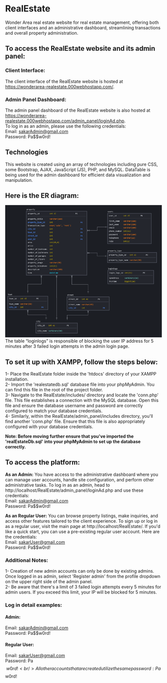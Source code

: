 # RealEstate
Wonder Area real estate website for real estate management, offering both client interfaces and an administrative dashboard, streamlining transactions and overall property administration.

## To access the RealEstate website and its admin panel:
### Client Interface:
The client interface of the RealEstate website is hosted at https://wonderarea-realestate.000webhostapp.com/.  <br/>
### Admin Panel Dashboard:
The admin panel dashboard of the RealEstate website is also hosted at https://wonderarea-realestate.000webhostapp.com/admin_panel/loginAd.php. <br/>
To log in as an admin, please use the following credentials: <br/>
Email: sakarAdmin@gmail.com <br/>
Password: Pa$$w0rd! <br/>

## Technologies
This website is created using an array of technologies including pure CSS, some Bootstrap, AJAX, JavaScript (JS), PHP, and MySQL. DataTable is being used for the admin dashboard for efficient data visualization and manipulation.

## Here is the ER diagram:
<img src="./realEstateDbSchema.png" alt="ER Diagram Design" />
The table “loginlogs” is responsible of blocking the user IP address for 5 minutes after 3 failed login attempts in the admin login page.

## To set it up with XAMPP, follow the steps below:
1- Place the RealEstate folder inside the 'htdocs' directory of your XAMPP installation. <br/>
2- Import the 'realestatedb.sql' database file into your phpMyAdmin. You can find this file in the root of the project folder. <br/>
3- Navigate to the RealEstate/includes/ directory and locate the 'conn.php' file. This file establishes a connection with the MySQL database. Open this file and ensure the database username and password are correctly       configured to match your database credentials. <br/>
4- Similarly, within the RealEstate/admin_panel/includes directory, you'll find another 'conn.php' file. Ensure that this file is also appropriately configured with your database credentials. <br/>

<b>Note: Before moving further ensure that you've imported the 'realEstateDb.sql' into your phpMyAdmin to set up the database correctly.</b> <br/>

## To access the platform:
<b>As an Admin:</b> You have access to the administrative dashboard where you can manage user accounts, handle site configuration, and perform other administrative tasks. To log in as an admin, head to http://localhost/RealEstate/admin_panel/loginAd.php and use these credentials: <br/>
Email: sakarAdmin@gmail.com <br/> 
Password: Pa$$w0rd! <br/>

<b>As an Regular User:</b> You can browse property listings, make inquiries, and access other features tailored to the client experience. To sign up or log in as a regular user, visit the main page at http://localhost/RealEstate/. If you'd like a quick start, you can use a pre-existing regular user account. Here are the credentials: <br/>
Email: sakarUser@gmail.com <br/>
Password: Pa$$w0rd!  <br/>

### Additional Notes:
1- Creation of new admin accounts can only be done by existing admins. Once logged in as admin, select 'Register admin' from the profile dropdown on the upper right side of the admin panel. <br/>
2- Be aware that there's a limit of 3 failed login attempts every 5 minutes for admin users. If you exceed this limit, your IP will be blocked for 5 minutes.

### Log in detail examples:
#### Admin:
Email: sakarAdmin@gmail.com <br/>
Password: Pa$$w0rd! <br/>

#### Regular User:
Email: sakarUser@gmail.com <br/>
Password: Pa$$w0rd! <br/>
All other accounts that are created utilize the same password: Pa$$w0rd!
